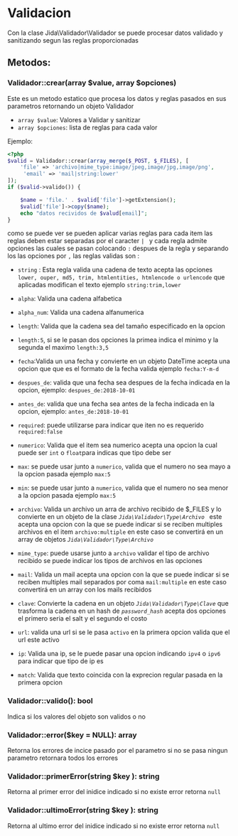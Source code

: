 
# Validacion 

Con la clase Jida\Validador\Validador se puede procesar datos validado y sanitizando segun las reglas proporcionadas 

## Metodos: 

### Validador::crear(array $value, array $opciones)

Este es un metodo estatico que procesa los datos y reglas pasados en sus parametros retornando un objeto Validador 

- `array $value`: Valores a Validar y sanitizar
- `array $opciones`: lista de reglas para cada valor 

Ejemplo:
```php
<?php
$valid = Validador::crear(array_merge($_POST, $_FILES), [
    'file' => 'archivo|mime_type:image/jpeg,image/jpg,image/png',
     'email' => 'mail|string:lower'
]);
if ($valid->valido()) {

    $name = 'file.' . $valid['file']->getExtension();
    $valid['file']->copy($name);
    echo "datos recividos de $valud[email]";
}
```

como se puede ver se pueden aplicar varias reglas para cada item las reglas deben estar separadas por el caracter  `| ` y cada regla admite opciones las cuales se pasan colocando `:`  despues de la regla y separando los las opciones por `,` las reglas validas son :

- `string` : Esta regla valida una cadena de texto acepta las opciones `lower, ouper, md5, trim, htmlentities, htmlencode o urlencode` que aplicadas modifican el texto ejemplo `string:trim,lower`

- `alpha`:  Valida una cadena alfabetica 
- `alpha_num`:  Valida una cadena alfanumerica 
- `length`: Valida que la cadena sea del tamaño especificado en la opcion 
- `length:5`, si se le pasan dos opciones la primea indica el minimo y la segunda el maximo `length:3,5`
- `fecha`:Valida un una fecha y convierte en un objeto DateTime acepta una opcion  que que es el formato de la fecha valida ejemplo `fecha:Y-m-d`
- `despues_de`: valida que una fecha sea despues de la fecha indicada en la opcion, ejemplo: `despues_de:2018-10-01`
- `antes_de`: valida que una fecha sea antes de la fecha indicada en la opcion, ejemplo: `antes_de:2018-10-01`
- `required`: puede utilizarse para indicar que iten no es requerido `required:false`
- `numerico`: Valida que el item sea numerico acepta una opcion la cual puede ser `int` o `float`para indicas que tipo debe ser 
- `max`: se puede usar junto a `numerico`, valida que el numero no sea mayo a la opcion pasada ejemplo `max:5`
- `min`: se puede usar junto a `numerico`, valida que el numero no sea menor a la opcion pasada ejemplo `max:5`
- `archivo`: Valida un archivo un arra de archivo recibido de $_FILES y lo convierte en un objeto de la clase *`Jida\Validador\Type\Archivo `* este acepta una opcion con la que se puede indicar si se reciben multiples archivos en el item `archivo:multiple` en este caso se convertirá en un array de objetos *`Jida\Validador\Type\Archivo `*
- `mime_type`: puede usarse junto a `archivo` validar el tipo de archivo recibido se puede indicar los tipos de archivos en las opciones 
- `mail`: Valida un mail acepta una opcion con la que se puede indicar si se reciben multiples mail separados por coma `mail:multiple` en este caso convertirá en un array con los mails recibidos 
- `clave`: Convierte la cadena en un objeto *`Jida\Validador\Type\Clave`* que trasforma la cadena en un hash de *`password_hash`* acepta dos opciones el primero seria el salt y el segundo el costo 
- `url`: valida una url si se le  pasa `activo` en la primera opcion valida que el url este activo 
- `ip`: Valida una ip, se le puede pasar una opcion indicando `ipv4` o `ipv6` para indicar que tipo de ip es 
- `match`: Valida que texto coincida con la exprecion regular pasada en la primera opcion 


### Validador::valido(): bool

Indica si los valores del objeto son validos o no 


### Validador::error($key = NULL): array

Retorna los errores de incice pasado por el parametro si no se pasa ningun parametro retornara todos los errores 

### Validador::primerError(string $key ): string

Retorna al primer error del inidice indicado si no existe error retorna `null`

### Validador::ultimoError(string $key ): string

Retorna al ultimo error del inidice indicado si no existe error retorna `null`